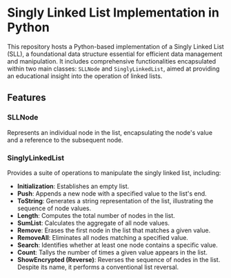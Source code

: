 # Singly Linked List Implementation in Python

This repository hosts a Python-based implementation of a Singly Linked List (SLL), a foundational data structure essential for efficient data management and manipulation. It includes comprehensive functionalities encapsulated within two main classes: `SLLNode` and `SinglyLinkedList`, aimed at providing an educational insight into the operation of linked lists.

## Features

### SLLNode
Represents an individual node in the list, encapsulating the node's value and a reference to the subsequent node.

### SinglyLinkedList
Provides a suite of operations to manipulate the singly linked list, including:

- **Initialization**: Establishes an empty list.
- **Push**: Appends a new node with a specified value to the list's end.
- **ToString**: Generates a string representation of the list, illustrating the sequence of node values.
- **Length**: Computes the total number of nodes in the list.
- **SumList**: Calculates the aggregate of all node values.
- **Remove**: Erases the first node in the list that matches a given value.
- **RemoveAll**: Eliminates all nodes matching a specified value.
- **Search**: Identifies whether at least one node contains a specific value.
- **Count**: Tallys the number of times a given value appears in the list.
- **ShowEncrypted (Reverse)**: Reverses the sequence of nodes in the list. Despite its name, it performs a conventional list reversal.
